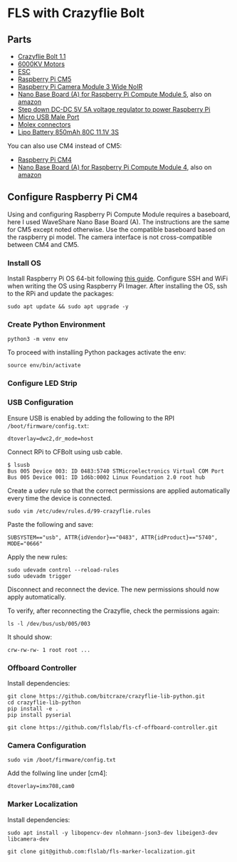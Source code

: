 # FLS with Crazyflie Bolt 

## Parts
- [Crazyflie Bolt 1.1](https://www.bitcraze.io/products/crazyflie-bolt-1-1/)
- [6000KV Motors](https://www.getfpv.com/motors/micro-quad-motors/flywoo-robo-1303-motor-6000kv.html)
- [ESC](https://www.getfpv.com/dys-xsc-20a-blheli-s-esc.html)
- [Raspberry Pi CM5](https://www.raspberrypi.com/products/compute-module-5/?variant=cm5-104032)
- [Raspberry Pi Camera Module 3 Wide NoIR](https://www.pishop.us/product/raspberry-pi-camera-module-3-wide-noir/)
- [Nano Base Board (A) for Raspberry Pi Compute Module 5](https://www.waveshare.com/cm5-nano-a.htm), also on [amazon](https://a.co/d/2dPvVRj)
- [Step down DC-DC 5V 5A voltage regulator to power Raspberry Pi](https://a.co/d/0ukGvxB)
- [Micro USB Male Port](https://a.co/d/9cJU9Qm)
- [Molex connectors](https://a.co/d/1OW0Edu)
- [Lipo Battery 850mAh 80C 11.1V 3S](https://a.co/d/hYqlLo6)

You can also use CM4 instead of CM5:
- [Raspberry Pi CM4](https://a.co/d/buHcjwu)
- [Nano Base Board (A) for Raspberry Pi Compute Module 4](https://www.waveshare.com/cm4-nano-a.htm), also on [amazon](https://a.co/d/gfsPdik)



## Configure Raspberry Pi CM4
Using and configuring Raspberry Pi Compute Module requires a baseboard, here I used WaveShare Nano Base Board (A).
The instructions are the same for CM5 except noted otherwise.
Use the compatible baseboard based on the raspberry pi model. The camera interface is not cross-compatible between CM4 and CM5. 

### Install OS
Install Raspberry Pi OS 64-bit following [this guide](https://www.raspberrypi.com/documentation/computers/compute-module.html#flash-compute-module-emmc).
Configure SSH and WiFi when writing the OS using Raspberry Pi Imager.
After installing the OS, ssh to the RPi and update the packages:
```
sudo apt update && sudo apt upgrade -y
```

### Create Python Environment
```
python3 -m venv env
```

To proceed with installing Python packages activate the env:
```
source env/bin/activate
```

### Configure LED Strip


### USB Configuration
Ensure USB is enabled by adding the following to the RPI `/boot/firmware/config.txt`:
```
dtoverlay=dwc2,dr_mode=host
```

Connect RPi to CFBolt using usb cable.
```
$ lsusb
Bus 005 Device 003: ID 0483:5740 STMicroelectronics Virtual COM Port
Bus 005 Device 001: ID 1d6b:0002 Linux Foundation 2.0 root hub
```

Create a udev rule so that the correct permissions are applied automatically every time the device is connected.
```
sudo vim /etc/udev/rules.d/99-crazyflie.rules
```
Paste the following and save:
```
SUBSYSTEM=="usb", ATTR{idVendor}=="0483", ATTR{idProduct}=="5740", MODE="0666"
```
Apply the new rules:
```
sudo udevadm control --reload-rules
sudo udevadm trigger
```
Disconnect and reconnect the device. The new permissions should now apply automatically.

To verify, after reconnecting the Crazyflie, check the permissions again:
```
ls -l /dev/bus/usb/005/003
```
It should show:
```
crw-rw-rw- 1 root root ...
```

### Offboard Controller
Install dependencies:
```
git clone https://github.com/bitcraze/crazyflie-lib-python.git
cd crazyflie-lib-python
pip install -e .
pip install pyserial
```
```
git clone https://github.com/flslab/fls-cf-offboard-controller.git
```

### Camera Configuration
```
sudo vim /boot/firmware/config.txt
```
Add the follwing line under [cm4]:
```
dtoverlay=imx708,cam0
```


### Marker Localization
Install dependencies:
```
sudo apt install -y libopencv-dev nlohmann-json3-dev libeigen3-dev libcamera-dev
```
```
git clone git@github.com:flslab/fls-marker-localization.git
```